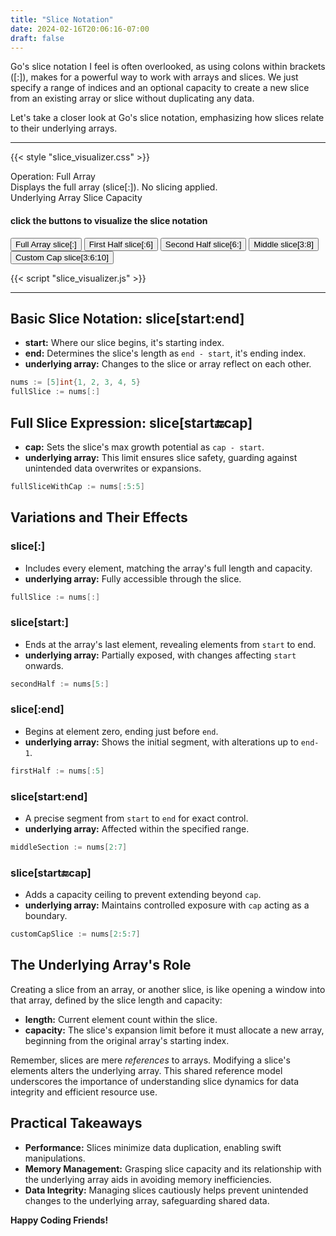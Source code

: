 ```yaml
---
title: "Slice Notation"
date: 2024-02-16T20:06:16-07:00
draft: false
---
```


Go's slice notation I feel is often overlooked, as using colons within
brackets ([:]), makes for a powerful way to work with arrays and slices.
We just specify a range of indices and an optional capacity to create a
new slice from an existing array or slice without duplicating any data.

Let's take a closer look at Go's slice notation, emphasizing how slices relate to
their underlying arrays.

---

{{< style "slice_visualizer.css" >}}

<div id="operationLabel">Operation: Full Array</div>
<div id="operationDescription">Displays the full array (slice[:]). No slicing applied.</div>
<div class="color-legend">
    <span class="gray">Underlying Array</span>
    <span class="blue">Slice</span>
    <span class="green">Capacity</span>
</div>
<canvas id="sliceCanvas" width="800" height="100"></canvas>

#### click the buttons to visualize the slice notation

<div class="button-container">
    <button onclick="selectOperation('Full Array')">Full Array slice[:]</button>
    <button onclick="selectOperation('First Half')">First Half slice[:6]</button>
    <button onclick="selectOperation('Second Half')">Second Half slice[6:]</button>
    <button onclick="selectOperation('Middle')">Middle slice[3:8]</button>
    <button onclick="selectOperation('Custom Cap')">Custom Cap slice[3:6:10]</button>
</div>

{{< script "slice_visualizer.js" >}}

---

## Basic Slice Notation: slice[start:end]

- **start:** Where our slice begins, it's starting index.
- **end:** Determines the slice's length as `end - start`, it's ending index.
- **underlying array:** Changes to the slice or array reflect on each other.

```go
nums := [5]int{1, 2, 3, 4, 5}
fullSlice := nums[:]
```

## Full Slice Expression: slice[start:end:cap]

- **cap:** Sets the slice's max growth potential as `cap - start`.
- **underlying array:** This limit ensures slice safety, guarding against
  unintended data overwrites or expansions.

```go
fullSliceWithCap := nums[:5:5]
```

## Variations and Their Effects

### slice[:]

- Includes every element, matching the array's full length and capacity.
- **underlying array:** Fully accessible through the slice.

```go
fullSlice := nums[:]
```

### slice[start:]

- Ends at the array's last element, revealing elements from `start` to end.
- **underlying array:** Partially exposed, with changes affecting `start` onwards.

```go
secondHalf := nums[5:]
```

### slice[:end]

- Begins at element zero, ending just before `end`.
- **underlying array:** Shows the initial segment, with alterations up to `end-1`.

```go
firstHalf := nums[:5]
```

### slice[start:end]

- A precise segment from `start` to `end` for exact control.
- **underlying array:** Affected within the specified range.

```go
middleSection := nums[2:7]
```

### slice[start:end:cap]

- Adds a capacity ceiling to prevent extending beyond `cap`.
- **underlying array:** Maintains controlled exposure with `cap` acting as a boundary.

```go
customCapSlice := nums[2:5:7]
```

## The Underlying Array's Role

Creating a slice from an array, or another slice, is like opening a window
into that array, defined by the slice length and capacity:

- **length:** Current element count within the slice.
- **capacity:** The slice's expansion limit before it must allocate a new
  array, beginning from the original array's starting index.

Remember, slices are mere _references_ to arrays. Modifying a slice's
elements alters the underlying array. This shared reference model underscores
the importance of understanding slice dynamics for data integrity and
efficient resource use.

## Practical Takeaways

- **Performance:** Slices minimize data duplication, enabling swift manipulations.
- **Memory Management:** Grasping slice capacity and its relationship with the
  underlying array aids in avoiding memory inefficiencies.
- **Data Integrity:** Managing slices cautiously helps prevent unintended changes
  to the underlying array, safeguarding shared data.

**Happy Coding Friends!**

